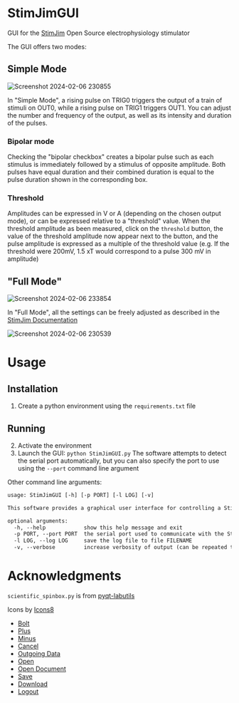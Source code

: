 # StimJimGUI
GUI for the [StimJim](https://bitbucket.org/natecermak/stimjim) Open Source electrophysiology stimulator

The GUI offers two modes:

## Simple Mode
![Screenshot 2024-02-06 230855](https://github.com/MarinManuel/StimJimGUI/assets/65401298/632121ee-0278-4650-b66f-8415ec79f997)

In "Simple Mode", a rising pulse on TRIG0 triggers the output of a train of stimuli on OUT0, while a rising pulse on 
TRIG1 triggers OUT1. You can adjust the number and frequency of the output, as well as its intensity and duration of the 
pulses.

### Bipolar mode
Checking the "bipolar checkbox" creates a bipolar pulse such as each stimulus is immediately followed by a 
stimulus of opposite amplitude. Both pulses have equal duration and their combined duration is equal to the pulse
duration shown in the corresponding box.

### Threshold
Amplitudes can be expressed in V or A (depending on the chosen output mode), or can be expressed relative to a "threshold"
value. When the threshold amplitude as been measured, click on the `threshold` button, the value of the threshold amplitude
now appear next to the button, and the pulse amplitude is expressed as a multiple of the threshold value (e.g. If the 
threshold were 200mV, 1.5 xT would correspond to a pulse 300 mV in amplitude)

## "Full Mode"
![Screenshot 2024-02-06 233854](https://github.com/MarinManuel/StimJimGUI/assets/65401298/c4542f50-e629-4f3e-b9e8-0a9db881e065)


In "Full Mode", all the settings can be freely adjusted as described in the [StimJim Documentation](https://bitbucket.org/natecermak/stimjim/src/master/)

![Screenshot 2024-02-06 230539](https://github.com/MarinManuel/StimJimGUI/assets/65401298/812a0715-ebcb-4424-ac76-b02525fad89f)

# Usage
## Installation
1. Create a python environment using the `requirements.txt` file
## Running
2. Activate the environment
3. Launch the GUI: `python StimJimGUI.py`
The software attempts to detect the serial port automatically, but you can also specify the port to use using the 
`--port` command line argument

Other command line arguments:
```txt
usage: StimJimGUI [-h] [-p PORT] [-l LOG] [-v]

This software provides a graphical user interface for controlling a StimJim, an open source electrophysiology stimulator for physiology and behavior

optional arguments:
  -h, --help            show this help message and exit
  -p PORT, --port PORT  the serial port used to communicate with the StimJim. If not provided, then the software will try to find the port automatically, and/or offer a choice of possible ports
  -l LOG, --log LOG     save the log file to file FILENAME
  -v, --verbose         increase verbosity of output (can be repeated to increase verbosity further)
```

# Acknowledgments
`scientific_spinbox.py` is from [pyqt-labutils](https://github.com/OE-FET/pyqt-labutils/tree/master)

Icons by [Icons8](https://icons8.com)
 - [Bolt](https://icons8.com/icon/QIoqXePo167Z/lightning-bolt)
 - [Plus](https://icons8.com/icon/3XO4Ci6_-HuH/plus)
 - [Minus](https://icons8.com/icon/o83WC4-i7INr/minus)
 - [Cancel](https://icons8.com/icon/MmVr5QVBaT-5/cancel)
 - [Outgoing Data](https://icons8.com/icon/UHovfkMCzm95/outgoing-data)
 - [Open](https://icons8.com/icon/cc92oA88hLvF/external-link)
 - [Open Document](https://icons8.com/icon/EpclQMdUhtqh/open-document)
 - [Save](https://icons8.com/icon/R6CZNG0w5CQP/save)
 - [Download](https://icons8.com/icon/eyOW-vh0lq9E/downloading-updates)
 - [Logout](https://icons8.com/icon/_Ee4K9lYArVo/logout)
